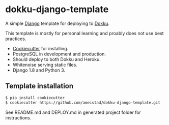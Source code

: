 # dokku-django-template

A simple [Django](http://www.djangoproject.com/ "Django project") template for deploying to [Dokku](http://progrium.viewdocs.io/dokku/ "Dokku documentation").

This template is mostly for personal learning and proably does not use best practices.


- [Cookiecutter](https://github.com/audreyr/cookiecutter "Cookiecutter project") for installing.
- PostgreSQL in development and production.
- Should deploy to both Dokku and Heroku.
- Whitenoise serving static files. 
- Django 1.8 and Python 3.

## Template installation
```sh
$ pip install cookiecutter
$ cookiecutter https://github.com/ameistad/dokku-django-template.git
```

See README.md and DEPLOY.md in generated project folder for instructions.